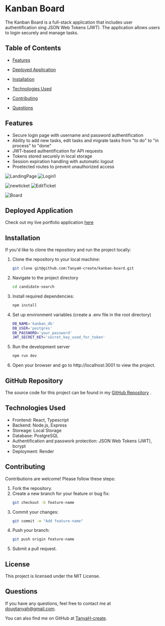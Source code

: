 # Kanban Board

The Kanban Board is a full-stack application that includes user authentification sing JSON Web Tokens (JWT). The application allows users to login securely and manage tasks.

## Table of Contents
- [Features](#features)
- [Deployed Application](#deployed-application) 
- [Installation](#installation)

- [Technologies Used](#technologies-used)
- [Contributing](#contributing)
- [Questions](#questions)


## Features
- Secure login page with username and password authentification
- Ability to add new tasks, edit tasks and migrate tasks from "to do" to "in process" to "done"
- JWT-based authentification for API requests
- Tokens stored securely in local storage
- Session expiration handling with automatic logout
- Proetected routes to prevent unauthorized access

![LandingPage](https://github.com/user-attachments/assets/a0c16886-270f-4525-9e45-73419f89af92)  ![Login1](https://github.com/user-attachments/assets/293aa9aa-553d-4625-924e-7164d3ebb668)  

![newticket](https://github.com/user-attachments/assets/c09030a6-e499-4a4b-8aa6-715ea17324cd) ![EditTicket](https://github.com/user-attachments/assets/25a6792c-02bb-4639-97f1-421566e95f6c)

 ![Board](https://github.com/user-attachments/assets/e7bf6218-61f3-4fcc-874e-8470cd458612) 


## Deployed Application
Check out my live portfolio application [here](https://kanban-board-5nz8.onrender.com/)

## Installation
If you'd like to clone the repository and run the project locally:

1. Clone the repository to your local machine:
   ```bash
   git clone git@github.com:TanyaH-create/kanban-board.git
   
2. Navigate to the project directory 
   ```bash
   cd candidate-search

3. Install required dependencies:
   ```bash
   npm install
   
4. Set up environment variables (create a .env file in the root directory)
    ~~~bash
    DB_NAME='kanban_db'
    DB_USER='postgres'
    DB_PASSWORD='your_password'
    JWT_SECRET_KEY='secret_key_used_for_token'

6. Run the development server
   ~~~bash
   npm run dev

7. Open your browser and go to http://localhost:3001 to view the project.


## GitHub Repository
The source code for this project can be found in my [GitHub Repository](https://github.com/TanyaH-create/kanban-board) .

## Technologies Used
- Frontend: React, Typescript
- Backend: Node.js,  Express
- Storeage: Local Storage
- Database: PostgreSQL
- Authentification and passwork protection: JSON Web Tokens (JWT), bcrypt
- Deployment: Render

## Contributing
Contributions are welcome! Please follow these steps:
1.	Fork the repository.
2.	Create a new branch for your feature or bug fix:
    ```bash
    git checkout -b feature-name
3.	Commit your changes:
    ```bash
    git commit -m "Add feature-name"
4.	Push your branch:
    ```bash
    git push origin feature-name
5.	Submit a pull request.
  
## License
This project is licensed under the MIT License.


## Questions

 If you have any questions, feel free to contact me at dougtanyah@gmail.com.

 You can also find me on GitHub at [TanyaH-create](https://github.com/TanyaH-create).
